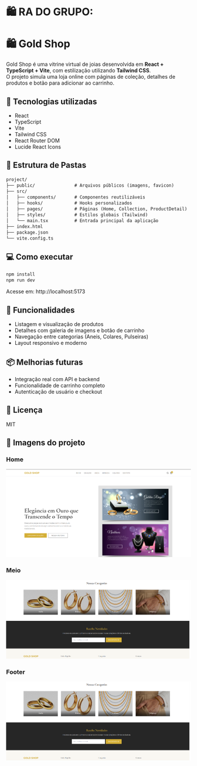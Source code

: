 # 🛍️ RA DO GRUPO:


# 🛍️ Gold Shop

Gold Shop é uma vitrine virtual de joias desenvolvida em **React + TypeScript + Vite**, com estilização utilizando **Tailwind CSS**.  
O projeto simula uma loja online com páginas de coleção, detalhes de produtos e botão para adicionar ao carrinho.

## 🚀 Tecnologias utilizadas

- React
- TypeScript
- Vite
- Tailwind CSS
- React Router DOM
- Lucide React Icons

## 📁 Estrutura de Pastas

```
project/
├── public/               # Arquivos públicos (imagens, favicon)
├── src/
│   ├── components/       # Componentes reutilizáveis
│   ├── hooks/            # Hooks personalizados
│   ├── pages/            # Páginas (Home, Collection, ProductDetail)
│   ├── styles/           # Estilos globais (Tailwind)
│   └── main.tsx          # Entrada principal da aplicação
├── index.html
├── package.json
└── vite.config.ts
```

## 💻 Como executar

```bash
npm install
npm run dev
```

Acesse em: http://localhost:5173

## 🧪 Funcionalidades

- Listagem e visualização de produtos
- Detalhes com galeria de imagens e botão de carrinho
- Navegação entre categorias (Aneis, Colares, Pulseiras)
- Layout responsivo e moderno

## 📦 Melhorias futuras

- Integração real com API e backend
- Funcionalidade de carrinho completo
- Autenticação de usuário e checkout

## 📝 Licença

MIT 


## 📝 Imagens do projeto

### Home
![Home](./assets/Home.png)

### Meio
![Meio](./assets/Meio.png)

### Footer
![Footer](./assets/Footer.png)
